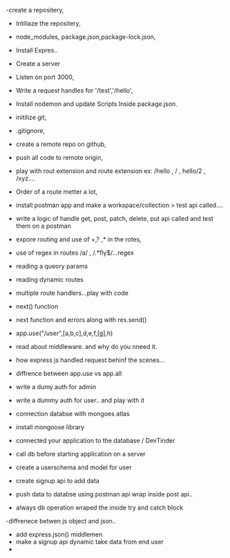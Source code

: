 -create a repositery,
- Intiliaze the repositery,
- node_modules, package.json,package-lock.json,
- Install Expres..
- Create a server
- Listen on port 3000,
- Write a request handles for '/test','/hello',
- Install nodemon and update Scripts Inside package.json.

- initilize git,
- .gitignore,
- create a remote repo on github,
- push all code to remote origin,
- play with rout extension and route extension ex: /hello , / , hello/2 , /xyz....
- Order of a route metter a lot,

- install postman app and make a workspace/collection > test api called....
- write a logic of handle get, post, patch, delete, put api called and test them on a postman
- expore routing and use of +,? ,*  in the rotes,
- use of regex in routes /a/ , /.*fly$/...regex
- reading a queory params
- reading dynamic routes 

- multiple route handlers...play with code
- next() function
- next function and errors along with res.send()
- app.use("/user",[a,b,c],d,e,f,[g],h)

- read about middleware. and why do you nneed it.
- how express js handled request behinf the scenes...
- diffrence between app.use vs app.all  
- write a dumy auth for admin
- write a dummy auth for user.. and play with it


- connection databse with mongoes atlas
 - install mongoose library
 - connected your application to the database <connnection url> / DevTinder
 - call db before starting application on a server
 - create a userschema and model for user
 - create signup api to add data
 - push data to databse using postman api wrap inside post api..
 - always db operation wraped the inside try and catch block

 -diffrenece betwen js object and json..
 - add express.json() middlemen
 - make a signup api dynamic take data from end user
 - 
 